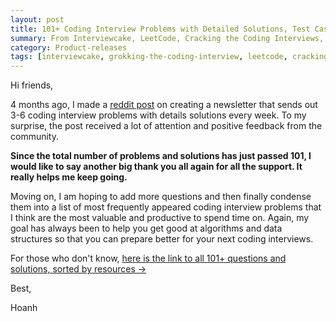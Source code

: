 ```yaml
---
layout: post
title: 101+ Coding Interview Problems with Detailed Solutions, Test Cases, and Program Analysis
summary: From Interviewcake, LeetCode, Cracking the Coding Interviews, Grokking the Coding Interview,...
category: Product-releases
tags: [interviewcake, grokking-the-coding-interview, leetcode, cracking-the-coding-interviews, algorithm]
---
```


Hi friends,

4 months ago, I made a [reddit
post](https://www.reddit.com/r/learnprogramming/comments/ctyvbc/is_anyone_interested_in_weekly_coding_interview/)
on creating a newsletter that sends out 3-6 coding interview problems with details
solutions every week. To my surprise, the post received a lot of attention and
positive feedback from the community.

**Since the total number of problems and solutions has just passed 101, I would
like to say another big thank you all again for all the support. It really
helps me keep going.**

Moving on, I am hoping to add more questions and then finally condense them into a list of
most frequently appeared coding interview problems that I think are the most
valuable and productive to spend time on. Again, my goal has always been to
help you get good at algorithms and data structures so that you can prepare better
for your next coding interviews.

For those who don't know, [here is the link to all 101+ questions and solutions, sorted by
resources →](https://github.com/hoanhan101/algo)

Best,

Hoanh
